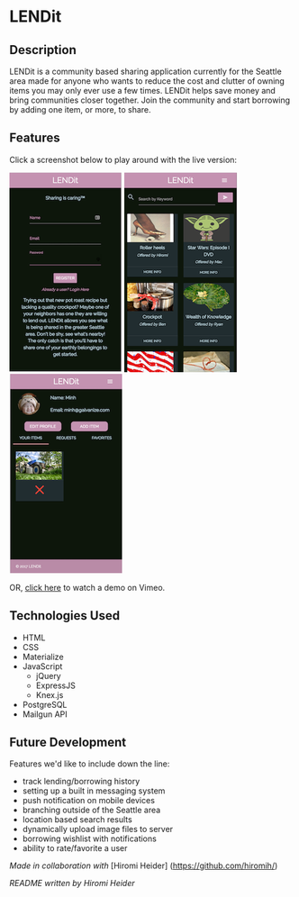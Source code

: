 # LENDit
## Description

LENDit is a community based sharing application currently for the Seattle area made for anyone who wants to reduce the cost and clutter of owning items you may only ever use a few times. LENDit helps save money and bring communities closer together. Join the community and start borrowing by adding one item, or more, to share.

## Features

Click a screenshot below to play around with the live version:

[![LENDit: Login Screen](/public/images/lendit-1.png)](https://hiromih-q2-project.herokuapp.com/)
[![LENDit: Listing Page](/public/images/lendit-2.png)](https://hiromih-q2-project.herokuapp.com/)
[![LENDit: User Dashboard](/public/images/lendit-3.png)](https://hiromih-q2-project.herokuapp.com/)

OR, [click here](https://youtu.be/GdP45lDkTq0) to watch a demo on Vimeo.
## Technologies Used

* HTML
* CSS
* Materialize
* JavaScript
  * jQuery
  * ExpressJS
  * Knex.js
* PostgreSQL
* Mailgun API

## Future Development

Features we'd like to include down the line:

  * track lending/borrowing history
  * setting up a built in messaging system
  * push notification on mobile devices
  * branching outside of the Seattle area
  * location based search results
  * dynamically upload image files to server
  * borrowing wishlist with notifications
  * ability to rate/favorite a user   

*Made in collaboration with* [Hiromi Heider] (https://github.com/hiromih/)

*README written by Hiromi Heider*
